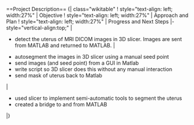 ==Project Description==
{| class="wikitable"
! style="text-align: left; width:27%" |   Objective
! style="text-align: left; width:27%" |   Approach and Plan
! style="text-align: left; width:27%" |   Progress and Next Steps
|- style="vertical-align:top;"
|
<!-- Objective bullet points -->
* detect the uterus of MRI DICOM images in 3D slicer. Images are sent from MATLAB and returned to MATLAB.
|
<!-- Approach and Plan bullet points -->
* autosegment the images in 3D slicer using a manual seed point
* send images (and seed point) from a GUI in Matlab
* write script so 3D slicer does this without any manual interaction
* send mask of uterus back to Matlab

|
* used slicer to implement semi-automatic tools to segment the uterus
* created a bridge to and from MATLAB

|}

